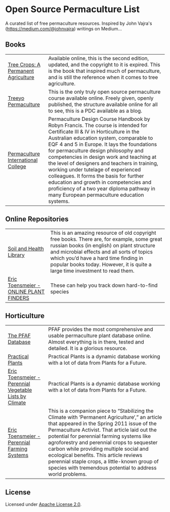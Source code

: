 # Open Source Permaculture List
A curated list of free permaculture resources. Inspired by John Vajra's (https://medium.com/@johnvajra) writings on Medium...

## Books

<table>
    <tr>
        <td>
            <a href="http://www.fastonline.org/CD3WD_40/JF/419/08-302.pdf" target="_blank">Tree Crops: A Permanent Agriculture</a>
        </td>
        <td>
            Available online, this is the second edition, updated, and the copyright to it is expired. This is the book that inspired much of permaculture, and is still the reference when it comes to tree agriculture.
        </td> 
    </tr>
    <tr>
        <td>
            <a href="https://treeyopermacultureedu.wordpress.com/" target="_blank">Treeyo Permaculture</a>
        </td>
        <td>
            This is the only truly open source permaculture course available online. Freely given, openly published, the structure available online for all to see, this is a PDC available as a blog.
        </td> 
    </tr>
    <tr>
        <td>
            <a href="http://permaculturecollege.eu/about/core-curriculum/" target="_blank">Permaculture International College</a>
        </td>
        <td>
            Permaculture Design Course Handbook by Robyn Francis. The course is intended for Certificate III & IV in Horticulture in the Australian education system, comparable to EQF 4 and 5 in Europe. It lays the foundations for permaculture design philosophy and competencies in design work and teaching at the level of designers and teachers in training, working under tutelage of experienced colleagues. It forms the basis for further education and growth in competencies and proficiency of a two year diploma pathway in many European permaculture education systems.
        </td> 
    </tr>
</table>


## Online Repositories

<table>
    <tr>
        <td>
            <a href="http://soilandhealth.org/agricultural-library-sort-by-subject/" target="_blank">Soil and Health Library</a>
        </td>
        <td>
             This is an amazing resource of old copyright free books. There are, for example, some great russian books (in english) on plant structure and microbial effects and all sorts of topics which you’d have a hard time finding in popular books today. However, it is quite a large time investment to read them.
        </td> 
    </tr>
    <tr>
        <td>
            <a href="http://www.perennialsolutions.org/perennial-plant-seed-sources-catalogs-stores-permaculture-varieties-hardy-hybrids-organic-gardening.html" target="_blank">Eric Toensmeier - ONLINE PLANT FINDERS</a>
        </td>
        <td>
            These can help you track down hard-to-find species
        </td>  
    </tr>
</table>


## Horticulture

<table>
    <tr>
        <td>
            <a href="http://pfaf.org/user/Default.aspx" target="_blank">The PFAF Database</a>
        </td>
        <td>
             PFAF provides the most comprehensive and usable permaculture plant database online. Almost everything is in there, tested and detailed. It is a glorious resource.
        </td> 
    </tr>
    <tr>
        <td>
            <a href="http://practicalplants.org/wiki/Practical_Plants" target="_blank">Practical Plants</a>
        </td>
        <td>
            Practical Plants is a dynamic database working with a lot of data from Plants for a Future.
        </td> 
    </tr>
    <tr>
        <td>
            <a href="http://perennialvegetables.org/perennial-vegetables-for-each-climate-type/" target="_blank">Eric Toensmeier - Perennial Vegetable Lists by Climate</a>
        </td>
        <td>
            Practical Plants is a dynamic database working with a lot of data from Plants for a Future.
        </td> 
    </tr>
    <tr>
        <td>
            <a href="http://www.perennialsolutions.org/perennial-farming-systems-organic-agriculture-edible-permaculture-eric-toensmeier-large-scale-farmland.html" target="_blank">Eric Toensmeier - Perennial Farming Systems</a>
        </td>
        <td>
            This is a companion piece to “Stabilizing the Climate with ‘Permanent Agriculture‘,” an article that appeared in the Spring 2011 issue of the Permaculture Activist. That article laid out the potential for perennial farming systems like agroforestry and perennial crops to sequester carbon while providing multiple social and ecological benefits. This article reviews perennial staple crops, a little-known group of species with tremendous potential to address world problems. 
        </td> 
    </tr>
</table>

## License

Licensed under [Apache License 2.0](LICENSE).
